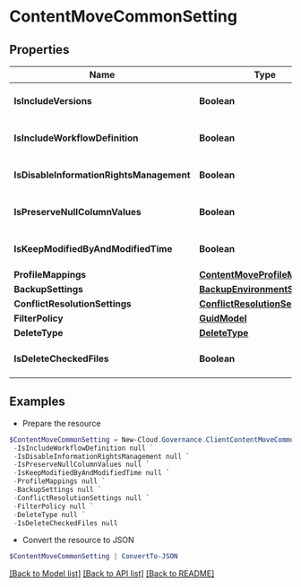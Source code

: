 # ContentMoveCommonSetting
## Properties

Name | Type | Description | Notes
------------ | ------------- | ------------- | -------------
**IsIncludeVersions** | **Boolean** |  | [optional] [default to $false]
**IsIncludeWorkflowDefinition** | **Boolean** |  | [optional] [default to $false]
**IsDisableInformationRightsManagement** | **Boolean** |  | [optional] [default to $false]
**IsPreserveNullColumnValues** | **Boolean** |  | [optional] [default to $false]
**IsKeepModifiedByAndModifiedTime** | **Boolean** |  | [optional] [default to $false]
**ProfileMappings** | [**ContentMoveProfileMappings**](ContentMoveProfileMappings.md) |  | [optional] 
**BackupSettings** | [**BackupEnvironmentSetting**](BackupEnvironmentSetting.md) |  | [optional] 
**ConflictResolutionSettings** | [**ConflictResolutionSetting**](ConflictResolutionSetting.md) |  | [optional] 
**FilterPolicy** | [**GuidModel**](GuidModel.md) |  | [optional] 
**DeleteType** | [**DeleteType**](DeleteType.md) |  | [optional] 
**IsDeleteCheckedFiles** | **Boolean** |  | [optional] [default to $false]

## Examples

- Prepare the resource
```powershell
$ContentMoveCommonSetting = New-Cloud.Governance.ClientContentMoveCommonSetting  -IsIncludeVersions null `
 -IsIncludeWorkflowDefinition null `
 -IsDisableInformationRightsManagement null `
 -IsPreserveNullColumnValues null `
 -IsKeepModifiedByAndModifiedTime null `
 -ProfileMappings null `
 -BackupSettings null `
 -ConflictResolutionSettings null `
 -FilterPolicy null `
 -DeleteType null `
 -IsDeleteCheckedFiles null
```

- Convert the resource to JSON
```powershell
$ContentMoveCommonSetting | ConvertTo-JSON
```

[[Back to Model list]](../README.md#documentation-for-models) [[Back to API list]](../README.md#documentation-for-api-endpoints) [[Back to README]](../README.md)

